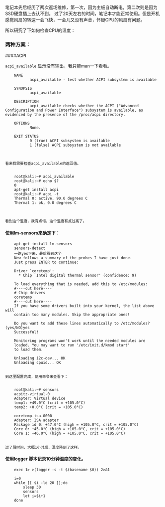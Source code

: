 笔记本先后经历了两次返场维修，第一次，因为主板自动断电，第二次则是因为SSD硬盘插上去认不到。 
过了20天左右的时间，笔记本才能正常使用。但是开机感觉风扇的转速一会飞快，一会儿又没有声音，怀疑CPU的风扇有问题。 

所以研究了下如何检查CPU的温度： 

### 两种方案：
####ACPI 

`acpi_available`
显示没有输出，我只能man一下看看。 


        
    
        NAME
               acpi_available - test whether ACPI subsystem is available
    
        SYNOPSIS
               acpi_available
    
        DESCRIPTION
               acpi_available checks whether the ACPI ("Advanced Configuration and Power Interface") subsystem is available, as evidenced by the presence of the /proc/acpi directory.
    
        OPTIONS
               None.
    
        EXIT STATUS
               0 (true) ACPI subsystem is available
               1 (false) ACPI subsystem is not available
    


    看来我需要检查acpi_available的返回值。 

        
        root@kali:~# acpi_available
        root@kali:~# echo $?
        0
        apt-get install acpi
        root@kali:~# acpi -t
        Thermal 0: active, 90.0 degrees C
        Thermal 1: ok, 0.0 degrees C 



    看到这个温度，我有点懵，这个温度有点过高了。 

#### 使用lm-sensors来确定下：

        apt-get install lm-sensors
        sensors-detect
        一路yes下来，最后看到这个
        Now follows a summary of the probes I have just done.
        Just press ENTER to continue:
        
        Driver `coretemp':
          * Chip `Intel digital thermal sensor' (confidence: 9)
        
        To load everything that is needed, add this to /etc/modules:
        #----cut here----
        # Chip drivers
        coretemp
        #----cut here----
        If you have some drivers built into your kernel, the list above will
        contain too many modules. Skip the appropriate ones!
        
        Do you want to add these lines automatically to /etc/modules? (yes/NO)yes
        Successful!
        
        Monitoring programs won't work until the needed modules are
        loaded. You may want to run '/etc/init.d/kmod start'
        to load them.
        
        Unloading i2c-dev... OK
        Unloading cpuid... OK                                   


    到这里配置完成，使用命令来查看下：

        
        root@kali:~# sensors
        acpitz-virtual-0
        Adapter: Virtual device
        temp1: +49.0°C (crit = +105.0°C)
        temp2: +0.0°C (crit = +105.0°C)
    
        coretemp-isa-0000
        Adapter: ISA adapter
        Package id 0: +47.0°C (high = +105.0°C, crit = +105.0°C)
        Core 0: +45.0°C (high = +105.0°C, crit = +105.0°C)
        Core 1: +46.0°C (high = +105.0°C, crit = +105.0°C)


    过了段时间，大概1小时后，温度降到了这样。

#### 使用logger 脚本记录10分钟温度的变化。

        exec 1> >(logger -s -t $(basename $0)) 2>&1
    
        i=0
        while [[ $i -le 20 ]];do
            sleep 30
            sensors
            let i=$i+1
        done

